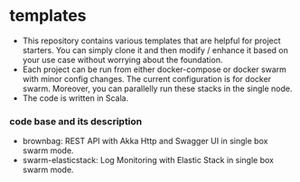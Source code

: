 # templates

* This repository contains various templates that are helpful for project starters. You can simply clone it and then modify / enhance it based on your use case without worrying about the foundation.
* Each project can be run from either docker-compose or docker swarm with minor config changes. The current configuration is for docker swarm. Moreover, you can parallelly run these stacks in the single node.
* The code is written in Scala.

### code base and its description

* brownbag: REST API with Akka Http and Swagger UI in single box swarm mode.
* swarm-elasticstack: Log Monitoring with Elastic Stack in single box swarm mode.

